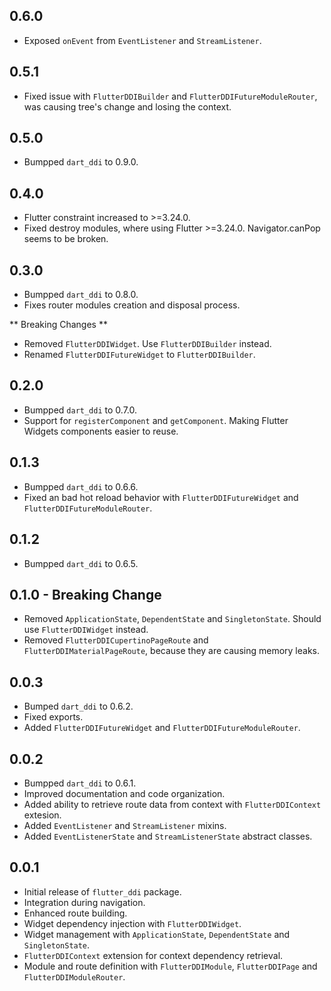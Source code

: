 ## 0.6.0
* Exposed `onEvent` from `EventListener` and `StreamListener`.

## 0.5.1
* Fixed issue with `FlutterDDIBuilder` and `FlutterDDIFutureModuleRouter`, was causing tree's change and losing the context.

## 0.5.0
* Bumpped `dart_ddi` to 0.9.0.

## 0.4.0
* Flutter constraint increased to >=3.24.0.
* Fixed destroy modules, where using Flutter >=3.24.0. Navigator.canPop seems to be broken.

## 0.3.0
* Bumpped `dart_ddi` to 0.8.0.
* Fixes router modules creation and disposal process.

** Breaking Changes **
* Removed `FlutterDDIWidget`. Use `FlutterDDIBuilder` instead.
* Renamed `FlutterDDIFutureWidget` to `FlutterDDIBuilder`.

## 0.2.0
* Bumpped `dart_ddi` to 0.7.0.
* Support for `registerComponent` and `getComponent`. Making Flutter Widgets components easier to reuse.

## 0.1.3

* Bumpped `dart_ddi` to 0.6.6.
* Fixed an bad hot reload behavior with `FlutterDDIFutureWidget` and `FlutterDDIFutureModuleRouter`.

## 0.1.2

* Bumpped `dart_ddi` to 0.6.5.

## 0.1.0 - Breaking Change

* Removed `ApplicationState`, `DependentState` and `SingletonState`. Should use `FlutterDDIWidget` instead.
* Removed `FlutterDDICupertinoPageRoute` and `FlutterDDIMaterialPageRoute`, because they are causing memory leaks.

## 0.0.3
* Bumped `dart_ddi` to 0.6.2.
* Fixed exports.
* Added `FlutterDDIFutureWidget` and `FlutterDDIFutureModuleRouter`.

## 0.0.2

* Bumpped `dart_ddi` to 0.6.1.
* Improved documentation and code organization.
* Added ability to retrieve route data from context with `FlutterDDIContext` extesion.
* Added `EventListener` and `StreamListener` mixins.
* Added `EventListenerState` and `StreamListenerState` abstract classes.

## 0.0.1

* Initial release of `flutter_ddi` package.
* Integration during navigation.
* Enhanced route building.
* Widget dependency injection with `FlutterDDIWidget`.
* Widget management with `ApplicationState`, `DependentState` and `SingletonState`.
* `FlutterDDIContext` extension for context dependency retrieval.
* Module and route definition with `FlutterDDIModule`, `FlutterDDIPage` and `FlutterDDIModuleRouter`.
